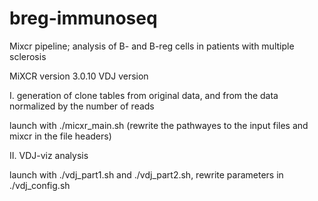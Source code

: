 # breg-immunoseq
Mixcr pipeline; analysis of B- and B-reg cells in patients with multiple sclerosis

MiXCR version 3.0.10
VDJ version

I. generation of clone tables from original data, and from the data normalized by the number of reads


launch with ./micxr_main.sh (rewrite the pathwayes to the input files and mixcr in the file headers)


II. VDJ-viz analysis


launch with ./vdj_part1.sh and ./vdj_part2.sh, rewrite parameters in ./vdj_config.sh
